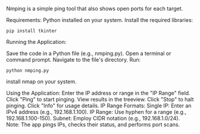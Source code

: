 Nmping is a simple ping tool that also shows open ports for each target.<p>

Requirements:
Python installed on your system.
Install the required libraries:
```
pip install tkinter
```
Running the Application:<p>
Save the code in a Python file (e.g., nmping.py).
Open a terminal or command prompt.
Navigate to the file's directory.
Run:
```
python nmping.py
```
install nmap on your system.<p>
Using the Application:
Enter the IP address or range in the "IP Range" field.
Click "Ping" to start pinging.
View results in the treeview.
Click "Stop" to halt pinging.
Click "Info" for usage details.
IP Range Formats:
Single IP: Enter an IPv4 address (e.g., 192.168.1.100).
IP Range: Use hyphen for a range (e.g., 192.168.1.100-150).
Subnet: Employ CIDR notation (e.g., 192.168.1.0/24).
Note: The app pings IPs, checks their status, and performs port scans.
